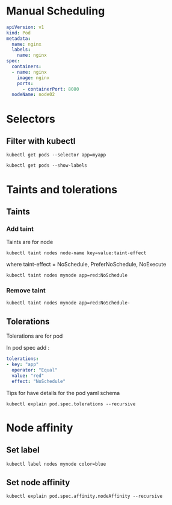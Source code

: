 # Manual Scheduling

```yaml
apiVersion: v1
kind: Pod
metadata:
  name: nginx
  labels:
    name: nginx
spec:
  containers:
  - name: nginx
    image: nginx
    ports:
      - containerPort: 8080
  nodeName: node02


```

# Selectors

## Filter with kubectl

`kubectl get pods --selector app=myapp`

`kubectl get pods --show-labels`

# Taints and tolerations

## Taints

### Add taint

Taints are for node

`kubectl taint nodes node-name key=value:taint-effect`

where taint-effect = NoSchedule, PreferNoSchedule, NoExecute

`kubectl taint nodes mynode app=red:NoSchedule`

### Remove taint

`kubectl taint nodes mynode app=red:NoSchedule-`

## Tolerations

Tolerations are for pod

In pod spec add : 

```yaml
tolerations:
- key: "app"
  operator: "Equal"
  value: "red"
  effect: "NoSchedule"
```

Tips for have details for the pod yaml schema

`kubectl explain pod.spec.tolerations --recursive`

# Node affinity

## Set label

`kubectl label nodes mynode color=blue`

## Set node affinity

`kubectl explain pod.spec.affinity.nodeAffinity --recursive`